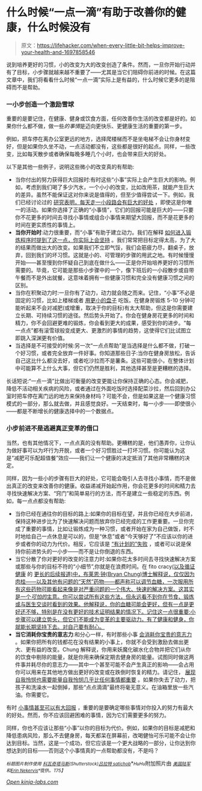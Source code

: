 # 什么时候“一点一滴”有助于改善你的健康，什么时候没有

> 原文：<https://lifehacker.com/when-every-little-bit-helps-improve-your-health-and-1697858546>

说到培养更好的习惯，小的改变为大的改变创造了条件。然而，一旦你开始行动并有了目标，小步骤就越来越不重要了——尤其是当它们阻碍你前进的时候。在这篇文章中，我们将看看什么时候“一点一滴”实际上是有益的，什么时候它更多的是阻碍而不是帮助。



### 一小步创造一个激励雪球

重要的是要记住，在健康、健身或饮食方面，任何改善你生活的改变都是好的。如果你什么都不做，做一些*的事情*是迈向更快乐、更健康生活的重要的第一步。

例如，把车停在离办公室更远的地方，选择爬楼梯而不是坐电梯不会让你身材变好，但是如果你久坐不动，一点活动都没有，这些都是很好的起点。同样，一些改变，比如每天散步或者确保每晚多睡几个小时，也会带来巨大的好处。

以下是其他一些例子，说明这些微小的改变真的有帮助:

*   当你付出的努力获得巨大回报时:有时这些“小事”实际上会产生巨大的影响。例如，考虑到我们喝了多少汽水，一个小小的改变，比如改用茶，就能产生巨大的差异。虽然不能保证这对你来说是值得的，但至少值得尝试一下。例如，我们已经讨论过的 [研究表明，每天走一小段路会有巨大的好处](http://lifehacker.com/a-half-hour-walk-can-make-a-big-difference-even-if-it-5872377) ，即使这是你唯一的活动。如果你选择了正确的“小事情”，它们的回报可能是巨大的——只要你不花更多的时间去寻找小事情或组合小事情来期望大回报，而不是花更多的时间在更实质性的事情上。
*   **当你开始时**:动力很重要，而“小事”有助于建立动力。我们在解释 [如何进入锻炼程序时提到了这一点，你实际上会坚持](http://lifehacker.com/how-to-motivate-yourself-into-an-exercise-routine-youll-5950484) 。我们常常把目标定得太高，为了大的结果而做出大的改变。如果我们不立即气馁，我们会筋疲力尽，翻桌子，放弃，回到我们的坏习惯。这就是小的、可管理的步骤的用武之地。有时候慢慢开始——甚至慢到你怀疑自己到底在做什么——正是你开始培养更好的习惯所需要的。毕竟，它可能是那些小步骤中的一个，像下班后的一小段散步或自带午餐而不是外出就餐，这意味着拥有一些健康习惯和完全没有健康习惯之间的区别。
*   当你在积聚动力时:一旦你有了动力，动力就会随之而来。记住，“小事”不必是固定的习惯，比如上楼梯或者 [用更小的盘子](http://lifehacker.com/trick-yourself-into-eating-less-340060) 吃饭。在健身房锻炼 5-10 分钟可能听起来不会对减肥(或增重，取决于你的目标)有太大帮助，但这是你需要建立长期、可持续习惯的途径。然后势头开始了。你会在健身房花更多的时间和精力，你不会回避更难的锻炼，你会看到更大的成果，感受到你的进步。“每一点点”都有滚雪球般变成更大、更激烈的事情的趋势，这使得它们比试图立即跳入深渊更有价值。
*   当选择是不可接受的时候:另一次“一点点帮助”是当选择是什么都不做，打破一个好习惯，或者完全放弃一件好事。你知道那些日子:当你在健身房放松，告诉自己这比什么都没去好，或者吃沙拉而不是薯条。这些可能很小，在整体计划中可能算不上什么大事，但它们仍然是胜利，其他选择甚至是更糟糕的选择。

长话短说:“一点一滴”比做出可衡量的改变更能让你保持正确的心态。你会减肥，降低不活动相关疾病的风险，或者通过在外面吃饭时选择配菜沙拉，然后回到办公室时把车停在离门远的地方来保持身材吗？可能不会，但是如果这是一个健康习惯模式的一部分，那么就去做，并且感觉良好。一天结束时，每一小步——即使很小——都是不断增长的健康选择中的一个数据点。

### 小步前进不是逃避真正变革的借口

当然，也有其他情况下，一点点真的没有帮助。更糟糕的是，他们愚弄你，让你认为做好事可以为坏行为开脱，或者一个好习惯胜过一打坏习惯。你可能认为这是“减肥可乐配超值餐”效应——我们让一个健康的决定抵消了其他非常糟糕的决定。

同样，因为一些小的步骤有巨大的好处，它可能会吸引人去寻找小事情，而不是做出真正的改变来改善你的健康。收益递减开始起作用，你会花更多的时间和精力去寻找快速解决方案、“窍门”和简单易行的方法，而不是建立一些稳定的东西。例如，每一点点都没有帮助:

*   当你已经在通往你的目标的路上:如果你的目标在望，并且你已经在大步前进，保持这种进步比为了快速解决问题而放弃你已经完成的工作更重要。一旦你完成了重要的事情，比如让锻炼成为一种习惯，或者开始在家为自己做饭，时不时地给自己一点休息是可以的，但是“休息”或者“今天够好了”不应该以你的进步或者你的动力为代价。相反，它应该是 [“有计划的”失败](http://vitals.lifehacker.com/the-benefits-of-intentionally-failing-on-your-diet-1682610160) ，或者可以说是保持你前进势头的一小步——而不是让你倒退的东西。
*   当它分散了你对更好的改变的注意力时:如果你花太多时间去寻找快速解决方案或那些与你的目标不符的“小细节”,你就是在浪费时间。在 fito cracy[(以及循证健康](http://www.fitocracy.com/knowledge/every-little-bit-doesnt-really-count/) 的 [更长的后续报道)中，布莱恩·钟(Bryan Chung)博士解释说，仅仅因为肉桂——以及其他有问题的“天然”药物——都声称可以调节血糖，一次服用所有这些药物可能看起来像是对严重问题的一个伟大、快速的解决方案。这其实是一个*可怕的*主意。你可以尝试所有这些方法，但永远看不到你在节食、锻炼或与医生交谈时看到的效果。他解释说，你的血糖可能会更好，但有一点是更好还不够，特别是在没有更好的技术证明结果的情况下。记住这一点很重要:小步骤可以建立势头，但它们不能成为变革的主要驱动力。有了健康和健身，你就能长期坚持下去。对自己要有耐心。](http://evidencebasedfitness.net/every-little-bit-doesnt-really-count-the-much-longer-version/)
*   **当它消耗你宝贵的意志力**:和分心一样，有时那些小事 [会消耗你宝贵的意志力](http://lifehacker.com/youve-got-a-limited-supply-of-willpower-so-use-it-wise-5662132) 。如果你把所有的钱都花在没有结果的小事上，你就不会受到激励去做出更大、更有益的改变。Chung 解释说，你用来妖魔化碳水化合物并把它们从你的饮食中剔除的能量，就是你用来确保定期去健身房的能量。试图同时做这两件事并耗尽你的意志力——其中一个甚至可能不会产生真正的影响——会占用你可以用来在其他地方做出更好的改变或在跌倒时恢复的精力。请记住， [展现自我怜悯也需要能量](http://lifehacker.com/how-to-start-exercising-when-youre-already-overweight-1521317096)[自我怜悯几乎比任何事情都重要](https://lifehacker.com/self-compassion-is-more-important-to-success-than-self-5970594) 。如果你失去了动力，把孩子和洗澡水一起倒掉，那些“点点滴滴”最终将毫无意义。在油箱里放一些汽油。你需要它。

有时 [小事情甚至可以有大回报](https://lifehacker.com/when-short-bouts-of-exercise-are-better-than-one-long-o-718077174) ，重要的是要确定哪些事情对你投入的努力有最大的好处。然而，你不应该回避困难的事情，因为它们需要更多的努力。

同样，你也不应该让那些“小事”以你的目标为代价。例如，如果你的目标是减肥和降低患病风险，那么不去健身房，每天都呆在屏幕前，改喝健怡可乐可能不会让你达到目标。当然，这是一个成功，但它应该是一个更大战略的一部分，让你达到你想达到的目标——否则这个小事情真的一点帮助都没有，不是吗？

<small>*标题图片制作使用*</small> [<small>*科瓦奇塔马斯*</small>](http://www.shutterstock.com/pic.mhtml?id=132987785&src=id)<small>*(Shutterstock)*</small>[<small>*吕拉特 satichob*</small>](http://www.shutterstock.com/pic.mhtml?id=242220610&src=id)<small></small>*<small>*HuHu*</small>附加照片由 [<small>*美国陆军*</small>](https://www.flickr.com/photos/familymwr/5548057120/) <small>*和*</small>[<small>*Erin Nekervis*</small>](https://www.flickr.com/photos/theeerin/4083161585/)<small>*提供。*T75】</small>*

*[Open *kinja-labs.com*](http://kinja-labs.com/related-widget/?posts=5958782,1521317096,5970594&title=Recommended%20stories)*